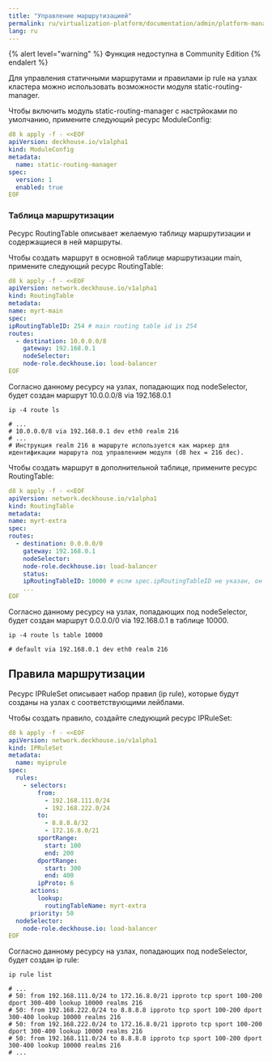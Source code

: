 ```yaml
---
title: "Управление маршрутизацией"
permalink: ru/virtualization-platform/documentation/admin/platform-management/network/routing.html
lang: ru
---
```


{% alert level="warning" %}
Функция недоступна в Community Edition
{% endalert %}

Для управления статичными маршрутами и правилами ip rule на узлах кластера можно использовать возможности модуля static-routing-manager.

Чтобы включить модуль static-routing-manager с настрйоками по умолчанию, примените следующий ресурс ModuleConfig:

```yaml
d8 k apply -f - <<EOF
apiVersion: deckhouse.io/v1alpha1
kind: ModuleConfig
metadata:
  name: static-routing-manager
spec:
  version: 1
  enabled: true
EOF
```

### Таблица маршрутизации

Ресурс RoutingTable описывает желаемую таблицу маршрутизации и содержащиеся в ней маршруты.

Чтобы создать маршрут в основной таблице маршрутизации main, примените следующий ресурс RoutingTable:

```yaml
d8 k apply -f - <<EOF
apiVersion: network.deckhouse.io/v1alpha1
kind: RoutingTable
metadata:
name: myrt-main
spec:
ipRoutingTableID: 254 # main routing table id is 254
routes:
  - destination: 10.0.0.0/8
    gateway: 192.168.0.1
    nodeSelector:
    node-role.deckhouse.io: load-balancer
EOF
```

Согласно данному ресурсу на узлах, попадающих под nodeSelector, будет создан маршрут 10.0.0.0/8 via 192.168.0.1

```shell
ip -4 route ls

# ...
# 10.0.0.0/8 via 192.168.0.1 dev eth0 realm 216
# ...
# Инструкция realm 216 в маршруте используется как маркер для идентификации маршрута под управлением модуля (d8 hex = 216 dec).
```

Чтобы создать маршрут в дополнительной таблице, примените ресурс RoutingTable:

```yaml
d8 k apply -f - <<EOF
apiVersion: network.deckhouse.io/v1alpha1
kind: RoutingTable
metadata:
name: myrt-extra
spec:
routes:
  - destination: 0.0.0.0/0
    gateway: 192.168.0.1
    nodeSelector:
    node-role.deckhouse.io: load-balancer
    status:
    ipRoutingTableID: 10000 # если spec.ipRoutingTableID не указан, он будет сгенерирован автоматически и размещён в status
    ...
EOF
```

Согласно данному ресурсу на узлах, попадающих под nodeSelector, будет создан маршрут 0.0.0.0/0 via 192.168.0.1 в таблице 10000.

```shell
ip -4 route ls table 10000

# default via 192.168.0.1 dev eth0 realm 216
```

## Правила маршрутизации

Ресурс IPRuleSet описывает набор правил (ip rule), которые будут созданы на узлах с соответствующими лейблами.

Чтобы создать правило, создайте следующий ресурс IPRuleSet:

```yaml
d8 k apply -f - <<EOF
apiVersion: network.deckhouse.io/v1alpha1
kind: IPRuleSet
metadata:
  name: myiprule
spec:
  rules:
    - selectors:
        from:
          - 192.168.111.0/24
          - 192.168.222.0/24
        to:
          - 8.8.8.8/32
          - 172.16.8.0/21
        sportRange:
          start: 100
          end: 200
        dportRange:
          start: 300
          end: 400
        ipProto: 6
      actions:
        lookup:
          routingTableName: myrt-extra
      priority: 50
  nodeSelector:
    node-role.deckhouse.io: load-balancer
EOF
```

Согласно данному ресурсу на узлах, попадающих под nodeSelector, будет создан ip rule:

```shell
ip rule list

# ...
# 50: from 192.168.111.0/24 to 172.16.8.0/21 ipproto tcp sport 100-200 dport 300-400 lookup 10000 realms 216
# 50: from 192.168.222.0/24 to 8.8.8.8 ipproto tcp sport 100-200 dport 300-400 lookup 10000 realms 216
# 50: from 192.168.222.0/24 to 172.16.8.0/21 ipproto tcp sport 100-200 dport 300-400 lookup 10000 realms 216
# 50: from 192.168.111.0/24 to 8.8.8.8 ipproto tcp sport 100-200 dport 300-400 lookup 10000 realms 216
# ...
```
